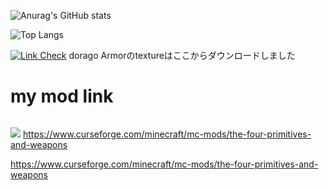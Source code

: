 ![Anurag's GitHub stats](https://github-readme-stats.vercel.app/api?username=hrmcngs&show_icons=true&theme=dark)

![Top Langs](https://github-readme-stats.vercel.app/api/top-langs/?username=hrmcngs&layout=compact)

[![Link Check](https://github.com/janosh/awesome-normalizing-flows/actions/workflows/link-check.yml/badge.svg)](https://github.com/GitPois1x/DragonLoot/tree/1.20/src/main/resources/assets/dragonloot/textures)
dorago Armorのtextureはここからダウンロードしました

# my mod link
<a aria-label="Downloads on CurseForge" href="https://www.curseforge.com/minecraft/mc-mods/the-four-primitives-and-weapons">
<img alt="" src="https://cf.way2muchnoise.eu/title/the-four-primitives-and-weapons.svg(f16436-f16436-fff-000-fff).svg?badge_style=for_the_badge"></a>

![]([https://cf.way2muchnoise.eu/mods/the-four-primitives-and-weapons.svg])
https://www.curseforge.com/minecraft/mc-mods/the-four-primitives-and-weapons

https://www.curseforge.com/minecraft/mc-mods/the-four-primitives-and-weapons

